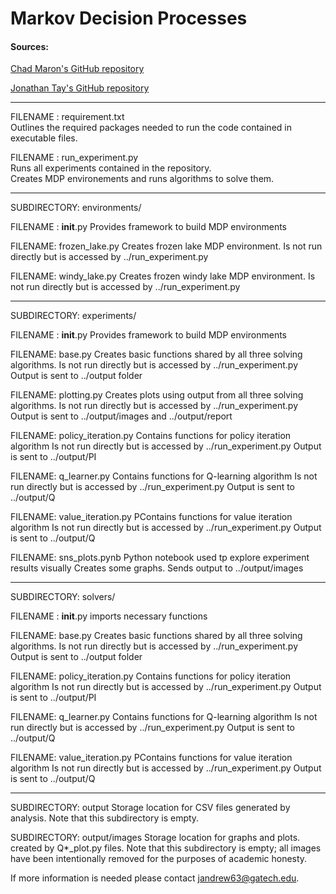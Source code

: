# Markov Decision Processes



#### Sources:
[Chad Maron's GitHub repository](https://github.com/cmaron/CS-7641-assignments/tree/master/assignment4)  

[Jonathan Tay's GitHub repository](https://github.com/JonathanTay/CS-7641-assignment-1)  


------------------------------------------

FILENAME : requirement.txt  
     Outlines the required packages needed to run the code contained in executable files.

FILENAME : run_experiment.py  
     Runs all experiments contained in the repository.  
     Creates MDP environements and runs algorithms to solve them.
    
------------------------------------------

SUBDIRECTORY: environments/

FILENAME : __init__.py
    Provides framework to build MDP environments

FILENAME: frozen_lake.py
    Creates frozen lake MDP environment. Is not run directly but is accessed by ../run_experiment.py 

FILENAME: windy_lake.py
    Creates frozen windy lake MDP environment. Is not run directly but is accessed by ../run_experiment.py 

------------------------------------------

SUBDIRECTORY: experiments/

FILENAME : __init__.py
    Provides framework to build MDP environments

FILENAME: base.py
    Creates basic functions shared by all three solving algorithms.
    Is not run directly but is accessed by ../run_experiment.py
    Output is sent to ../output folder 

FILENAME: plotting.py
    Creates plots using output from all three solving algorithms.
    Is not run directly but is accessed by ../run_experiment.py
    Output is sent to ../output/images and ../output/report 

FILENAME: policy_iteration.py
    Contains functions for policy iteration algorithm
    Is not run directly but is accessed by ../run_experiment.py
    Output is sent to ../output/PI   

FILENAME: q_learner.py
    Contains functions for Q-learning algorithm
    Is not run directly but is accessed by ../run_experiment.py
    Output is sent to ../output/Q  

FILENAME: value_iteration.py
    PContains functions for value iteration algorithm
    Is not run directly but is accessed by ../run_experiment.py
    Output is sent to ../output/Q 

FILENAME: sns_plots.pynb
    Python notebook used tp explore experiment results visually 
    Creates some graphs. Sends output to ../output/images


------------------------------------------

SUBDIRECTORY: solvers/

FILENAME : __init__.py
    imports necessary functions

FILENAME: base.py
    Creates basic functions shared by all three solving algorithms.
    Is not run directly but is accessed by ../run_experiment.py
    Output is sent to ../output folder 

FILENAME: policy_iteration.py
    Contains functions for policy iteration algorithm
    Is not run directly but is accessed by ../run_experiment.py
    Output is sent to ../output/PI   

FILENAME: q_learner.py
    Contains functions for Q-learning algorithm
    Is not run directly but is accessed by ../run_experiment.py
    Output is sent to ../output/Q  

FILENAME: value_iteration.py
    PContains functions for value iteration algorithm
    Is not run directly but is accessed by ../run_experiment.py
    Output is sent to ../output/Q 

----------------------------------------------

SUBDIRECTORY: output 
    Storage location for CSV files generated by analysis.
    Note that this subdirectory is empty.


SUBDIRECTORY: output/images
    Storage location for graphs and plots. created by Q*_plot.py files. 
    Note that this subdirectory is empty;
     all images have been intentionally removed for the purposes of academic honesty.

If more information is needed please contact jandrew63@gatech.edu.



